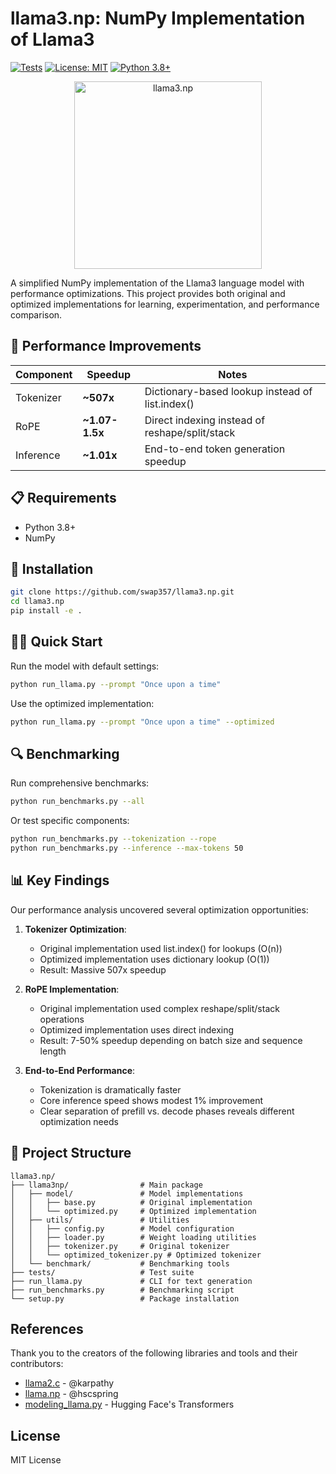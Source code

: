 # llama3.np: NumPy Implementation of Llama3

[![Tests](https://github.com/swap357/llama3.np/actions/workflows/test_and_benchmark.yml/badge.svg)](https://github.com/swap357/llama3.np/actions/workflows/test_and_benchmark.yml)
[![License: MIT](https://img.shields.io/badge/License-MIT-yellow.svg)](https://opensource.org/licenses/MIT)
[![Python 3.8+](https://img.shields.io/badge/python-3.8+-blue.svg)](https://www.python.org/downloads/)

<p align="center">
  <img src="/assets/llama3.np.webp" width="300" alt="llama3.np">
</p>

A simplified NumPy implementation of the Llama3 language model with performance optimizations. This project provides both original and optimized implementations for learning, experimentation, and performance comparison.

## 🚀 Performance Improvements

| Component | Speedup | Notes |
|-----------|---------|-------|
| Tokenizer | **~507x** | Dictionary-based lookup instead of list.index() |
| RoPE      | **~1.07-1.5x** | Direct indexing instead of reshape/split/stack |
| Inference | **~1.01x** | End-to-end token generation speedup |

## 📋 Requirements

- Python 3.8+
- NumPy

## 🔧 Installation

```bash
git clone https://github.com/swap357/llama3.np.git
cd llama3.np
pip install -e .
```

## 🏃‍♂️ Quick Start

Run the model with default settings:

```bash
python run_llama.py --prompt "Once upon a time"
```

Use the optimized implementation:

```bash
python run_llama.py --prompt "Once upon a time" --optimized
```

## 🔍 Benchmarking

Run comprehensive benchmarks:

```bash
python run_benchmarks.py --all
```

Or test specific components:

```bash
python run_benchmarks.py --tokenization --rope
python run_benchmarks.py --inference --max-tokens 50
```

## 📊 Key Findings

Our performance analysis uncovered several optimization opportunities:

1. **Tokenizer Optimization**: 
   - Original implementation used list.index() for lookups (O(n))
   - Optimized implementation uses dictionary lookup (O(1))
   - Result: Massive 507x speedup

2. **RoPE Implementation**:
   - Original implementation used complex reshape/split/stack operations
   - Optimized implementation uses direct indexing
   - Result: 7-50% speedup depending on batch size and sequence length

3. **End-to-End Performance**:
   - Tokenization is dramatically faster
   - Core inference speed shows modest 1% improvement
   - Clear separation of prefill vs. decode phases reveals different optimization needs

## 📂 Project Structure

```
llama3.np/
├── llama3np/                # Main package
│   ├── model/               # Model implementations
│   │   ├── base.py          # Original implementation
│   │   └── optimized.py     # Optimized implementation
│   ├── utils/               # Utilities
│   │   ├── config.py        # Model configuration
│   │   ├── loader.py        # Weight loading utilities
│   │   ├── tokenizer.py     # Original tokenizer
│   │   └── optimized_tokenizer.py # Optimized tokenizer
│   └── benchmark/           # Benchmarking tools
├── tests/                   # Test suite
├── run_llama.py             # CLI for text generation
├── run_benchmarks.py        # Benchmarking script
└── setup.py                 # Package installation
```

## References

Thank you to the creators of the following libraries and tools and their contributors:
- [llama2.c](https://github.com/karpathy/llama2.c) - @karpathy
- [llama.np](https://github.com/hscspring/llama.np) - @hscspring
- [modeling_llama.py](https://github.com/huggingface/transformers/blob/main/src/transformers/models/llama/modeling_llama.py) - Hugging Face's Transformers

## License

MIT License